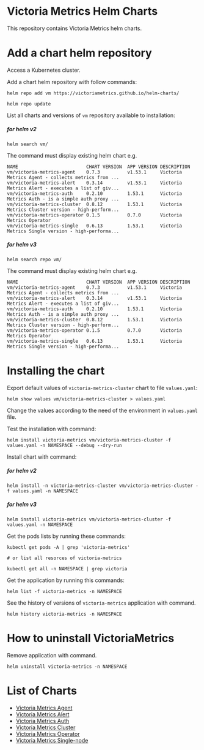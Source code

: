 # Victoria Metrics Helm Charts

This repository contains Victoria Metrics helm charts.

# Add a chart helm repository

Access a Kubernetes cluster.

Add a chart helm repository with follow commands:

```console
helm repo add vm https://victoriametrics.github.io/helm-charts/

helm repo update
```

List all charts and versions of ``vm`` repository available to installation:

##### for helm v2

 ```console
helm search vm/
```

The command must display existing helm chart e.g.

```console
NAME                         CHART VERSION  APP VERSION DESCRIPTION
vm/victoria-metrics-agent    0.7.3          v1.53.1     Victoria Metrics Agent - collects metrics from ...
vm/victoria-metrics-alert    0.3.14         v1.53.1     Victoria Metrics Alert - executes a list of giv...
vm/victoria-metrics-auth     0.2.10         1.53.1      Victoria Metrics Auth - is a simple auth proxy ...
vm/victoria-metrics-cluster  0.8.12         1.53.1      Victoria Metrics Cluster version - high-perform...
vm/victoria-metrics-operator 0.1.5          0.7.0       Victoria Metrics Operator
vm/victoria-metrics-single   0.6.13         1.53.1      Victoria Metrics Single version - high-performa...
```

##### for helm v3

```console
helm search repo vm/
```

The command must display existing helm chart e.g.

```console
NAME                         CHART VERSION  APP VERSION DESCRIPTION
vm/victoria-metrics-agent    0.7.3          v1.53.1     Victoria Metrics Agent - collects metrics from ...
vm/victoria-metrics-alert    0.3.14         v1.53.1     Victoria Metrics Alert - executes a list of giv...
vm/victoria-metrics-auth     0.2.10         1.53.1      Victoria Metrics Auth - is a simple auth proxy ...
vm/victoria-metrics-cluster  0.8.12         1.53.1      Victoria Metrics Cluster version - high-perform...
vm/victoria-metrics-operator 0.1.5          0.7.0       Victoria Metrics Operator
vm/victoria-metrics-single   0.6.13         1.53.1      Victoria Metrics Single version - high-performa...
```

# Installing the chart

Export default values of ``victoria-metrics-cluster`` chart to file ``values.yaml``:

```console
helm show values vm/victoria-metrics-cluster > values.yaml
```

Change the values according to the need of the environment in ``values.yaml`` file.

Test the installation with command:

```console
helm install victoria-metrics vm/victoria-metrics-cluster -f values.yaml -n NAMESPACE --debug --dry-run
```

Install chart with command:

##### for helm v2

```console
helm install -n victoria-metrics-cluster vm/victoria-metrics-cluster -f values.yaml -n NAMESPACE
```

##### for helm v3

```console
helm install victoria-metrics vm/victoria-metrics-cluster -f values.yaml -n NAMESPACE
```

Get the pods lists by running these commands:

```console
kubectl get pods -A | grep 'victoria-metrics'

# or list all resorces of victoria-metrics

kubectl get all -n NAMESPACE | grep victoria
```

Get the application by running this commands:

```console
helm list -f victoria-metrics -n NAMESPACE
```

See the history of versions of ``victoria-metrics`` application with command.

```console
helm history victoria-metrics -n NAMESPACE
```

# How to uninstall VictoriaMetrics

Remove application with command.

```console
helm uninstall victoria-metrics -n NAMESPACE
```

# List of Charts

- [Victoria Metrics Agent](https://github.com/VictoriaMetrics/helm-charts/blob/master/charts/victoria-metrics-agent)
- [Victoria Metrics Alert](https://github.com/VictoriaMetrics/helm-charts/blob/master/charts/victoria-metrics-alert)
- [Victoria Metrics Auth](https://github.com/VictoriaMetrics/helm-charts/blob/master/charts/victoria-metrics-auth/README.md)
- [Victoria Metrics Cluster](https://github.com/VictoriaMetrics/helm-charts/blob/master/charts/victoria-metrics-cluster/README.md)
- [Victoria Metrics Operator](https://github.com/VictoriaMetrics/helm-charts/blob/master/charts/victoria-metrics-operator/README.md)
- [Victoria Metrics Single-node](https://github.com/VictoriaMetrics/helm-charts/blob/master/charts/victoria-metrics-single/README.md)
